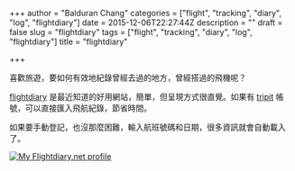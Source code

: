 +++
author = "Balduran Chang"
categories = ["flight", "tracking", "diary", "log", "flightdiary"]
date = 2015-12-06T22:27:44Z
description = ""
draft = false
slug = "flightdiary"
tags = ["flight", "tracking", "diary", "log", "flightdiary"]
title = "flightdiary"

+++


喜歡旅遊，要如何有效地紀錄曾經去過的地方，曾經搭過的飛機呢？

[flightdiary](http://flightdiary.net) 是最近知道的好用網站，簡單，但呈現方式很直覺。如果有 [tripit](https://www.tripit.com/) 帳號，可以直接匯入飛航紀錄，節省時間。

如果要手動登記，也沒那麼困難，輸入航班號碼和日期，很多資訊就會自動載入了。

<a href="http://flightdiary.net/balduran"><img src="http://banner.flightdiary.net/balduran" alt="My Flightdiary.net profile" /></a>

